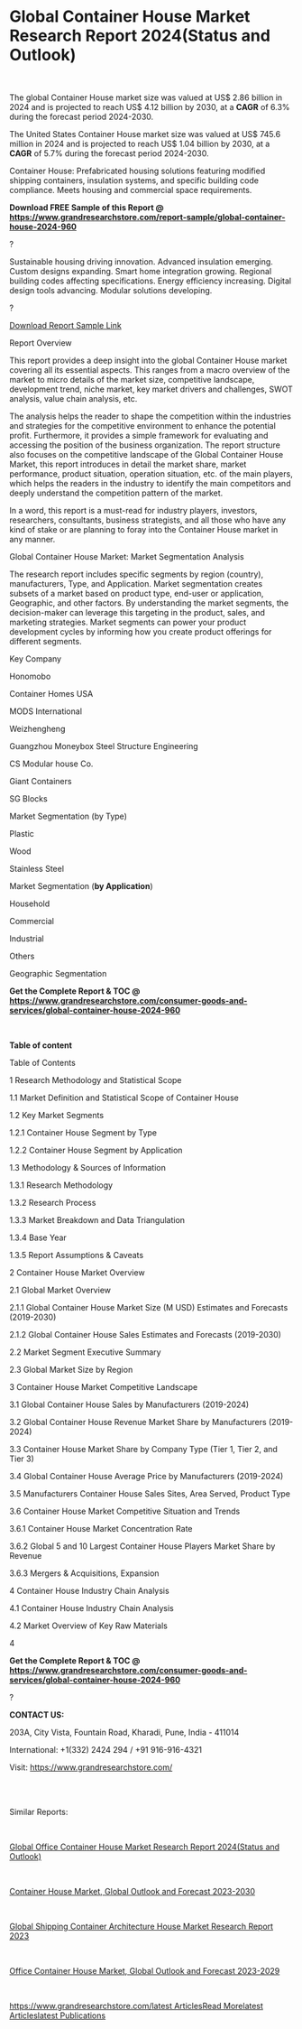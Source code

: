 <h1>Global Container House Market Research Report 2024(Status and Outlook)</h1><br/><p>The global Container House market size was valued at US$ 2.86 billion in 2024 and is projected to reach US$ 4.12 billion by 2030, at a <strong>CAGR</strong> of 6.3% during the forecast period 2024-2030.</p>
 
 
 
 <p>The United States Container House market size was valued at US$ 745.6 million in 2024 and is projected to reach US$ 1.04 billion by 2030, at a <strong>CAGR</strong> of 5.7% during the forecast period 2024-2030.</p>
 
 
 
 <p>Container House: Prefabricated housing solutions featuring modified shipping containers, insulation systems, and specific building code compliance. Meets housing and commercial space requirements.</p>
 
 
 
 <div><b>Download FREE Sample of this Report @ <a href="https://www.grandresearchstore.com/report-sample/global-container-house-2024-960">https://www.grandresearchstore.com/report-sample/global-container-house-2024-960</a></b></div>
 
 
 
 <p>? </p>
 
 
 
 <p>Sustainable housing driving innovation. Advanced insulation emerging. Custom designs expanding. Smart home integration growing. Regional building codes affecting specifications. Energy efficiency increasing. Digital design tools advancing. Modular solutions developing.</p>
 
 
 
 <p>? </p>
 
 
 
 <p><a href="https://www.grandresearchstore.com/mr-admin/report-sample/global-container-house-2024-960">Download Report Sample Link</a></p>
 
 
 
 <p>Report Overview</p>
 
 
 
 <p>This report provides a deep insight into the global Container House market covering all its essential aspects. This ranges from a macro overview of the market to micro details of the market size, competitive landscape, development trend, niche market, key market drivers and challenges, SWOT analysis, value chain analysis, etc.</p>
 
 
 
 <p>The analysis helps the reader to shape the competition within the industries and strategies for the competitive environment to enhance the potential profit. Furthermore, it provides a simple framework for evaluating and accessing the position of the business organization. The report structure also focuses on the competitive landscape of the Global Container House Market, this report introduces in detail the market share, market performance, product situation, operation situation, etc. of the main players, which helps the readers in the industry to identify the main competitors and deeply understand the competition pattern of the market.</p>
 
 
 
 <p>In a word, this report is a must-read for industry players, investors, researchers, consultants, business strategists, and all those who have any kind of stake or are planning to foray into the Container House market in any manner.</p>
 
 
 
 <p>Global Container House Market: Market Segmentation Analysis</p>
 
 
 
 <p>The research report includes specific segments by region (country), manufacturers, Type, and Application. Market segmentation creates subsets of a market based on product type, end-user or application, Geographic, and other factors. By understanding the market segments, the decision-maker can leverage this targeting in the product, sales, and marketing strategies. Market segments can power your product development cycles by informing how you create product offerings for different segments.</p>
 
 
 
 <p>Key Company</p>
 
 
 
 <p>Honomobo</p>
 
 
 
 <p>Container Homes USA</p>
 
 
 
 <p>MODS International</p>
 
 
 
 <p>Weizhengheng</p>
 
 
 
 <p>Guangzhou Moneybox Steel Structure Engineering</p>
 
 
 
 <p>CS Modular house Co.</p>
 
 
 
 <p>Giant Containers</p>
 
 
 
 <p>SG Blocks</p>
 
 
 
 <p>Market Segmentation (by Type)</p>
 
 
 
 <p>Plastic</p>
 
 
 
 <p>Wood</p>
 
 
 
 <p>Stainless Steel</p>
 
 
 
 <p>Market Segmentation (<strong>by Application</strong>)</p>
 
 
 
 <p>Household</p>
 
 
 
 <p>Commercial</p>
 
 
 
 <p>Industrial</p>
 
 
 
 <p>Others</p>
 
 
 
 <p>Geographic Segmentation</p>
 
 
 
 <div><b>Get the Complete Report & TOC @ <a href="https://www.grandresearchstore.com/consumer-goods-and-services/global-container-house-2024-960">https://www.grandresearchstore.com/consumer-goods-and-services/global-container-house-2024-960</a></b></div>
 
 
 
 <p><br />
 
 <b>Table of content</b></p>
 
 
 
 <p>Table of Contents<br />
 
 1 Research Methodology and Statistical Scope<br />
 
 1.1 Market Definition and Statistical Scope of Container House<br />
 
 1.2 Key Market Segments<br />
 
 1.2.1 Container House Segment by Type<br />
 
 1.2.2 Container House Segment by Application<br />
 
 1.3 Methodology & Sources of Information<br />
 
 1.3.1 Research Methodology<br />
 
 1.3.2 Research Process<br />
 
 1.3.3 Market Breakdown and Data Triangulation<br />
 
 1.3.4 Base Year<br />
 
 1.3.5 Report Assumptions & Caveats<br />
 
 2 Container House Market Overview<br />
 
 2.1 Global Market Overview<br />
 
 2.1.1 Global Container House Market Size (M USD) Estimates and Forecasts (2019-2030)<br />
 
 2.1.2 Global Container House Sales Estimates and Forecasts (2019-2030)<br />
 
 2.2 Market Segment Executive Summary<br />
 
 2.3 Global Market Size by Region<br />
 
 3 Container House Market Competitive Landscape<br />
 
 3.1 Global Container House Sales by Manufacturers (2019-2024)<br />
 
 3.2 Global Container House Revenue Market Share by Manufacturers (2019-2024)<br />
 
 3.3 Container House Market Share by Company Type (Tier 1, Tier 2, and Tier 3)<br />
 
 3.4 Global Container House Average Price by Manufacturers (2019-2024)<br />
 
 3.5 Manufacturers Container House Sales Sites, Area Served, Product Type<br />
 
 3.6 Container House Market Competitive Situation and Trends<br />
 
 3.6.1 Container House Market Concentration Rate<br />
 
 3.6.2 Global 5 and 10 Largest Container House Players Market Share by Revenue<br />
 
 3.6.3 Mergers & Acquisitions, Expansion<br />
 
 4 Container House Industry Chain Analysis<br />
 
 4.1 Container House Industry Chain Analysis<br />
 
 4.2 Market Overview of Key Raw Materials<br />
 
 4</p>
 
 
 
 <div><b>Get the Complete Report & TOC @ <a href="https://www.grandresearchstore.com/consumer-goods-and-services/global-container-house-2024-960">https://www.grandresearchstore.com/consumer-goods-and-services/global-container-house-2024-960</a></b></div>
 
 
 
 <p>? </p>
 
 
 
 <p><b>CONTACT US:</b><br />
 
 203A, City Vista, Fountain Road, Kharadi, Pune, India - 411014<br />
 
 International: +1(332) 2424 294 / +91 916-916-4321<br />
 
 Visit: <a href="https://www.grandresearchstore.com/">https://www.grandresearchstore.com/</a><br />
 
 <br />
 
 <br />
 
 Similar Reports:<br />
 
 <br />
 
 <a href="https://www.grandresearchstore.com/machines/global-office-container-house-2024-151">Global Office Container House Market Research Report 2024(Status and Outlook)</a><br />
 
 <br />
 
 <a href="https://www.grandresearchstore.com/consumer-goods-and-services/global-container-house-forecast-2023-2030-334">Container House Market, Global Outlook and Forecast 2023-2030</a><br />
 
 <br />
 
 <a href="https://www.grandresearchstore.com/machines/global-shipping-container-architecture-house-2023-313">Global Shipping Container Architecture House Market Research Report 2023</a><br />
 
 <br />
 
 <a href="https://www.grandresearchstore.com/machines/global-office-container-house-forecast-2023-2029-196">Office Container House Market, Global Outlook and Forecast 2023-2029</a><br />
 
 <br />
 
 <a href="https://gyeongbokgung.com">https://www.grandresearchstore.com/</a><a href="https://hallyeomaritime.com">latest Articles</a><a href="https://jingwansa.com">Read More</a><a href="https://nguoiviet.jp/">latest Articles</a><a href="https://www.intelmarketresearch.com/">latest Publications</a></p>